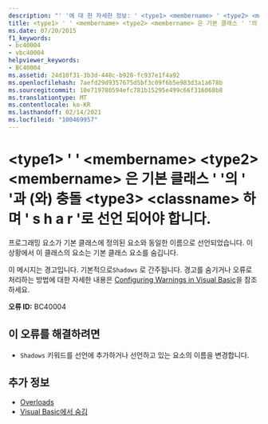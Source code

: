 ```yaml
---
description: "' '에 대 한 자세한 정보: ' <type1> <membername> ' <type2> <membername> 은 기본 클래스 ' '의 ' '과 (와) 충돌 <type3> <classname> 하며 ' s h a r '로 선언 되어야 함"
title: <type1> ' ' <membername> <type2> <membername> 은 기본 클래스 ' '의 ' '과 (와) 충돌 <type3> <classname> 하며 ' s h a r '로 선언 되어야 합니다.
ms.date: 07/20/2015
f1_keywords:
- bc40004
- vbc40004
helpviewer_keywords:
- BC40004
ms.assetid: 24d10f31-3b3d-448c-b928-fc937e1f4a92
ms.openlocfilehash: 7aefd29d9357675d5bf3c09f6b5e983d3a1a678b
ms.sourcegitcommit: 10e719780594efc781b15295e499c66f316068b8
ms.translationtype: MT
ms.contentlocale: ko-KR
ms.lasthandoff: 02/14/2021
ms.locfileid: "100469957"
---
```

# <a name="type1-membername-conflicts-with-type2-membername-on-the-base-class-type3-classname-and-should-be-declared-shadows"></a>\<type1> ' ' \<membername> \<type2> \<membername> 은 기본 클래스 ' '의 ' '과 (와) 충돌 \<type3> \<classname> 하며 ' s h a r '로 선언 되어야 합니다.

프로그래밍 요소가 기본 클래스에 정의된 요소와 동일한 이름으로 선언되었습니다. 이 상황에서 이 클래스의 요소는 기본 클래스 요소를 숨깁니다.  
  
 이 메시지는 경고입니다. 기본적으로`Shadows` 로 간주됩니다. 경고를 숨기거나 오류로 처리하는 방법에 대한 자세한 내용은 [Configuring Warnings in Visual Basic](/visualstudio/ide/configuring-warnings-in-visual-basic)을 참조하세요.  
  
 **오류 ID:** BC40004  
  
## <a name="to-correct-this-error"></a>이 오류를 해결하려면  
  
- `Shadows` 키워드를 선언에 추가하거나 선언하고 있는 요소의 이름을 변경합니다.  
  
## <a name="see-also"></a>추가 정보

- [Overloads](../language-reference/modifiers/shadows.md)
- [Visual Basic에서 숨김](../programming-guide/language-features/declared-elements/shadowing.md)
